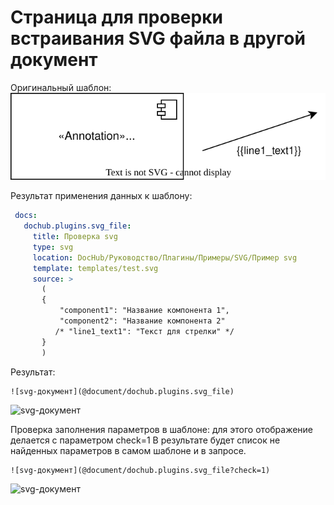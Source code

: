 # Страница для проверки встраивания SVG файла в другой документ


Оригинальный шаблон:
![Шаблон](templates/test.svg)

Результат применения данных к шаблону:
```yaml
 docs:
   dochub.plugins.svg_file:
     title: Проверка svg
     type: svg
     location: DocHub/Руководство/Плагины/Примеры/SVG/Пример svg
     template: templates/test.svg
     source: >
       (
       {
           "component1": "Название компонента 1",
           "component2": "Название компонента 2"
          /* "line1_text1": "Текст для стрелки" */
       }
       )
```

Результат: 
```
![svg-документ](@document/dochub.plugins.svg_file)
```

![svg-документ](@document/dochub.plugins.svg_file)


Проверка заполнения параметров в шаблоне:
для этого отображение делается с параметром check=1
В результате будет список не найденных параметров в самом шаблоне и в запросе.

```
![svg-документ](@document/dochub.plugins.svg_file?check=1)
```

![svg-документ](@document/dochub.plugins.svg_file?check=1)



